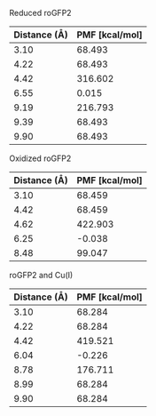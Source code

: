 Reduced roGFP2

| Distance (Å) | PMF [kcal/mol] |
|-----------|-----------|
| 3.10 | 68.493 |
| 4.22 | 68.493 |
| 4.42 | 316.602 |
| 6.55 | 0.015 |
| 9.19 | 216.793 |
| 9.39 | 68.493 |
| 9.90 | 68.493 |

Oxidized roGFP2

| Distance (Å) | PMF [kcal/mol] |
|-----------|-----------|
| 3.10 | 68.459 |
| 4.42 | 68.459 |
| 4.62 | 422.903 |
| 6.25 | -0.038 |
| 8.48 | 99.047 |

roGFP2 and Cu(I)

| Distance (Å) | PMF [kcal/mol] |
|-----------|-----------|
| 3.10 | 68.284 |
| 4.22 | 68.284 |
| 4.42 | 419.521 |
| 6.04 | -0.226 |
| 8.78 | 176.711 |
| 8.99 | 68.284 |
| 9.90 | 68.284 |
